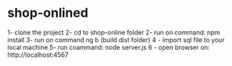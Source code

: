 # shop-onlined

1- clone the project
2- cd to shop-online folder
2- run on command: npm install
3- run on command ng b (build dist folder)
4 - import sql file to your local machine
5- run coammand: node server.js
6 - open browser on: http://localhost:4567
